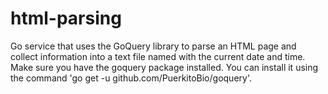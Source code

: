 # html-parsing

Go service that uses the GoQuery library to parse an HTML page and collect information into a text file named with the current date and time.
Make sure you have the goquery package installed. You can install it using the command 'go get -u github.com/PuerkitoBio/goquery'.
